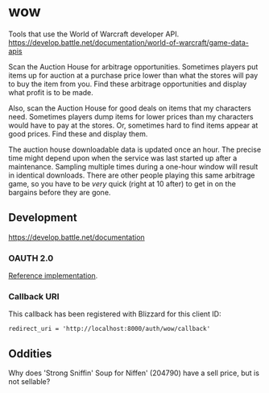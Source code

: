 # wow

Tools that use the World of Warcraft developer API. https://develop.battle.net/documentation/world-of-warcraft/game-data-apis

Scan the Auction House for arbitrage opportunities. Sometimes players put items up for auction at a purchase price lower than what the stores will pay to buy the item from you. Find these arbitrage opportunities and display what profit is to be made.

Also, scan the Auction House for good deals on items that my characters need. Sometimes players dump items for lower prices than my characters would have to pay at the stores. Or, sometimes hard to find items appear at good prices. Find these and display them.

The auction house downloadable data is updated once an hour. The precise time might depend upon when the service was last started up after a maintenance. Sampling multiple times during a one-hour window will result in identical downloads. There are other people playing this same arbitrage game, so you have to be *very* quick (right at 10 after) to get in on the bargains before they are gone.

## Development

https://develop.battle.net/documentation

### OAUTH 2.0

[Reference implementation](https://github.com/douglasmakey/oauth2-example).

### Callback URI

This callback has been registered with Blizzard for this client ID:

```text
redirect_uri = 'http://localhost:8000/auth/wow/callback'
```

## Oddities

Why does 'Strong Sniffin' Soup for Niffen' (204790) have a sell price, but is not sellable?
